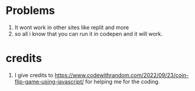 # Problems 
  1. It wont work in other sites like replit and more
  2. so all i know that you can run it in codepen and it will work.
  
# credits
  1. I give credits to https://www.codewithrandom.com/2022/09/23/coin-flip-game-using-javascript/ for helping me for the coding.
